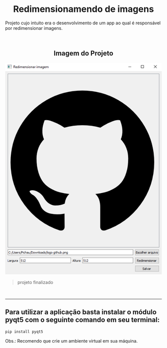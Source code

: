 <h1 align='center'>Redimensionamendo de imagens</h1>

<p>Projeto cujo intuito era o desenvolvimento de um app ao qual é responsável por redimensionar imagens.</p>

<br>

<h2 align='center'> Imagem do Projeto </h2>

![project image](./images/image_project.png)

>projeto finalizado

<br>

<hr>

<h2>
Para utilizar a aplicação basta instalar o módulo pyqt5 com o seguinte comando em seu terminal:
</h2>

```
pip install pyqt5
```

<p>Obs.: Recomendo que crie um ambiente virtual em sua máquina.</p>
